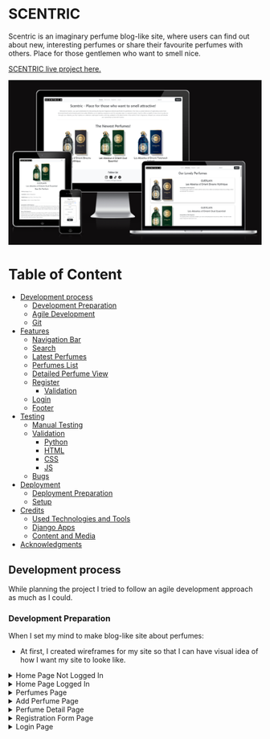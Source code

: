 # SCENTRIC

Scentric is an imaginary perfume blog-like site, where users can find out about new, interesting perfumes or share their favourite perfumes with others. Place for those gentlemen who want to smell nice.

[SCENTRIC live project here.](https://scentric-b4e3bf0a3dae.herokuapp.com/)

![Am I Responsive](static/images/mockup-image.png)


# Table of Content
* [Development process](#development-process)
  * [Development Preparation](#development-preparation)
  * [Agile Development](#agile-development)
  * [Git](#git)
* [Features](#features)
  * [Navigation Bar](#navigation-bar)
  * [Search](#search)
  * [Latest Perfumes](#latest-perfumes)
  * [Perfumes List](#main-article-list)
  * [Detailed Perfume View](#article-detail)
  * [Register](#register)
    * [Validation](#validation)
  * [Login](#login)
  * [Footer](#footer)
* [Testing](#testing)
  * [Manual Testing](#manual-testing)
  * [Validation](#validation)
    * [Python](#python)
    * [HTML](#html)
    * [CSS](#css)
    * [JS](#js)
  * [Bugs](#bugs)
* [Deployment](#deployment)
  * [Deployment Preparation](#deployment-preparation)
  * [Setup](#setup)
* [Credits](#credits)
  * [Used Technologies and Tools](#used-technologies-and-tools)
  * [Django Apps](#django-apps)
  * [Content and Media](#content-and-media)
* [Acknowledgments](#acknowledgments)


## Development process
While planning the project I tried to follow an agile development approach as much as I could.

### Development Preparation
When I set my mind to make blog-like site about perfumes:
- At first, I created wireframes for my site so that I can have visual idea of how I want my site to looke like.
<details>
  <summary>Home Page Not Logged In
  </summary>

  ![Wireframe Home Page Not Logged In](static/images/wireframes/home-page-no-login.png)
  </details>

<details>
  <summary>Home Page Logged In
  </summary>

  ![Wireframe Home Page Logged In](static/images/wireframes/home-page-loggedin.png)
  </details>

<details>
  <summary>Perfumes Page
  </summary>

  ![Wireframe Perfumes Page](static/images/wireframes/perfumes-page.png)
  </details>

<details>
  <summary>Add Perfume Page
  </summary>

  ![Wireframe Add Perfume Page](static/images/wireframes/add-perfume-form.png)
  </details>

<details>
  <summary>Perfume Detail Page
  </summary>

  ![Wireframe Perfume Detail Page](static/images/wireframes/perfume-detail-page.png)
  </details>

<details>
  <summary>Registration Form Page
  </summary>

  ![Wireframe Registration Form Page](static/images/wireframes/reg-form.png)
  </details>

<details>
  <summary>Login Page
  </summary>

  ![Wireframe Login Page](static/images/wireframes/login-page.png)
  </details>
  